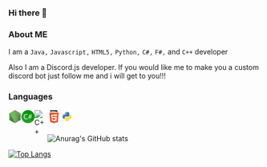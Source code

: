 ### Hi there 👋

### About ME
I am a ``Java,`` ``Javascript,`` ``HTML5,`` ``Python,`` ``C#,`` ``F#,`` and ``C++`` developer





Also I am a Discord.js developer. If you would like me to make you a custom discord bot just follow me and i will get to you!!!

### Languages
<img align="left" alt="Node.js" width="26px" src="https://raw.githubusercontent.com/github/explore/80688e429a7d4ef2fca1e82350fe8e3517d3494d/topics/nodejs/nodejs.png"/>
<img align="left" alt="C#" width="26px" src="https://raw.githubusercontent.com/github/explore/80688e429a7d4ef2fca1e82350fe8e3517d3494d/topics/csharp/csharp.png"/>
<img align="left" alt="C++" width="26px" src="https://raw.githubusercontent.com/isocpp/logos/master/cpp_logo.png"/>
<img align="left" alt="HTML5" width="26px" src="https://raw.githubusercontent.com/github/explore/80688e429a7d4ef2fca1e82350fe8e3517d3494d/topics/html/html.png"/>
<img align="left" alt="Python" width="26px" src="https://raw.githubusercontent.com/github/explore/80688e429a7d4ef2fca1e82350fe8e3517d3494d/topics/python/python.png"/>
<br />
<br />

![Anurag's GitHub stats](https://github-readme-stats.vercel.app/api?username=Prematurelol&show_icons=true&theme=radical)

[![Top Langs](https://github-readme-stats.vercel.app/api/top-langs/?username=Prematurelol)](https://github.com/anuraghazra/github-readme-stats)

<!-- [![Top Langs](https://github-readme-stats.vercel.app/api/top-langs/?username=Prematurelol&langs_count=3&theme=dark)](https://github.com/anuraghazra/github-readme-stats) -->

